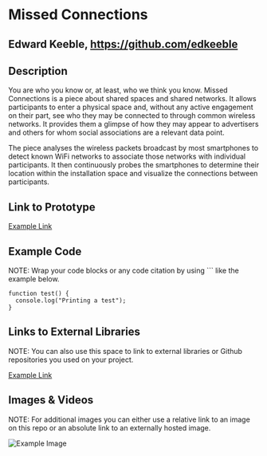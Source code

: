 # Missed Connections

## Edward Keeble, https://github.com/edkeeble

## Description
You are who you know or, at least, who we think you know. Missed Connections is a piece about shared spaces and shared networks. It allows participants to enter a physical space and, without any active engagement on their part, see who they may be connected to through common wireless networks. It provides them a glimpse of how they may appear to advertisers and others for whom social associations are a relevant data point.

The piece analyses the wireless packets broadcast by most smartphones to detect known WiFi networks to associate those networks with individual participants. It then continuously probes the smartphones to determine their location within the installation space and visualize the connections between participants.

## Link to Prototype

[Example Link](http://www.google.com "Example Link")

## Example Code
NOTE: Wrap your code blocks or any code citation by using ``` like the example below.
```
function test() {
  console.log("Printing a test");
}
```
## Links to External Libraries
 NOTE: You can also use this space to link to external libraries or Github repositories you used on your project.

[Example Link](http://www.google.com "Example Link")

## Images & Videos
NOTE: For additional images you can either use a relative link to an image on this repo or an absolute link to an externally hosted image.

![Example Image](project_images/cover.jpg?raw=true "Example Image")
